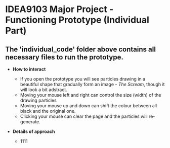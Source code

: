 # IDEA9103 Major Project - Functioning Prototype (Individual Part)
## The 'individual_code' folder above contains all necessary files to run the prototype.

- **How to interact**
    - If you open the prototype you will see particles drawing in a beautiful shape that gradually form an image - *The Scream*, though it will look a bit adstract.
    - Moving your mouse left and right can control the size (width) of the drawing particles
    - Moving your mouse up and down can shift the colour between all black and the original one.
    - Clicking your mouse can clear the page and the particles will re-generate.

- **Details of approach**
    - 1111